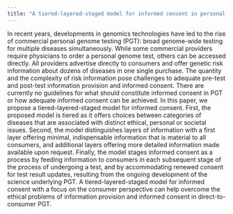 ```yaml
---
title: "A tiered-layered-staged model for informed consent in personal genome testing"
---
```


In recent years, developments in genomics technologies have led to the rise of commercial personal genome testing (PGT): broad genome-wide testing for multiple diseases simultaneously. While some commercial providers require physicians to order a personal genome test, others can be accessed directly. All providers advertise directly to consumers and offer genetic risk information about dozens of diseases in one single purchase. The quantity and the complexity of risk information pose challenges to adequate pre-test and post-test information provision and informed consent. There are currently no guidelines for what should constitute informed consent in PGT or how adequate informed consent can be achieved. In this paper, we propose a tiered-layered-staged model for informed consent. First, the proposed model is tiered as it offers choices between categories of diseases that are associated with distinct ethical, personal or societal issues. Second, the model distinguishes layers of information with a first layer offering minimal, indispensable information that is material to all consumers, and additional layers offering more detailed information made available upon request. Finally, the model stages informed consent as a process by feeding information to consumers in each subsequent stage of the process of undergoing a test, and by accommodating renewed consent for test result updates, resulting from the ongoing development of the science underlying PGT. A tiered-layered-staged model for informed consent with a focus on the consumer perspective can help overcome the ethical problems of information provision and informed consent in direct-to-consumer PGT.

